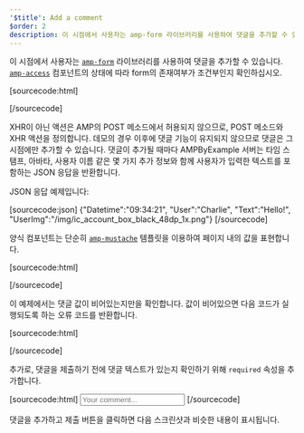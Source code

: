 ```yaml
---
'$title': Add a comment
$order: 2
description: 이 시점에서 사용자는 amp-form 라이브러리를 사용하여 댓글을 추가할 수 있습니다. amp-access 컴포넌트의 상태에 따라 form의 존재여부가 조건부인지 확인하십시오...
---
```


<amp-img src="/static/img/comment.png" alt="Add comment" height="325" width="300"></amp-img>

이 시점에서 사용자는 [`amp-form`](../../../../documentation/components/reference/amp-form.md) 라이브러리를 사용하여 댓글을 추가할 수 있습니다. [`amp-access`](../../../../documentation/components/reference/amp-access.md) 컴포넌트의 상태에 따라 form의 존재여부가 조건부인지 확인하십시오.

[sourcecode:html]

<form amp-access="loggedIn" amp-access-hide method="post" action-xhr="<%host%>/samples_templates/comment_section/submit-comment-xhr" target="_top">
[/sourcecode]

XHR이 아닌 액션은 AMP의 POST 메소드에서 허용되지 않으므로, POST 메소드와 XHR 액션을 정의합니다. 데모의 경우 이후에 댓글 기능이 유지되지 않으므로 댓글은 그 시점에만 추가할 수 있습니다. 댓글이 추가될 때마다 AMPByExample 서버는 타임 스탬프, 아바타, 사용자 이름 같은 몇 가지 추가 정보와 함께 사용자가 입력한 텍스트를 포함하는 JSON 응답을 반환합니다.

JSON 응답 예제입니다:

[sourcecode:json]
{"Datetime":"09:34:21",
"User":"Charlie",
"Text":"Hello!",
"UserImg":"/img/ic_account_box_black_48dp_1x.png"}
[/sourcecode]

양식 컴포넌트는 단순히 [`amp-mustache`](../../../../documentation/components/reference/amp-mustache.md) 템플릿을 이용하여 페이지 내의 값을 표현합니다.

[sourcecode:html]

<div submit-success>
  <template type="amp-mustache">
    <div class="comment-user">
      <amp-img width="44" class="user-avatar" height="44" alt="user" src="{{UserImg}}"></amp-img>
      <div class="card comment">
        <p><span class="user">{% raw %}{{User}}{% endraw %}</span><span class="date">{% raw %}{{Datetime}}{% endraw %}</span></p>
        <p>{% raw %}{{Text}}{% endraw %}</p>
      </div>
    </div>
  </template>
</div>
[/sourcecode]

이 예제에서는 댓글 값이 비어있는지만을 확인합니다. 값이 비어있으면 다음 코드가 실행되도록 하는 오류 코드를 반환합니다.

[sourcecode:html]

<div submit-error>
  <template type="amp-mustache">
    Error! Looks like something went wrong with your comment, please try to submit it again.
  </template>
</div>
[/sourcecode]

추가로, 댓글을 제출하기 전에 댓글 텍스트가 있는지 확인하기 위해 `required` 속성을 추가합니다.

<amp-img src="/static/img/enforce-comment.png" alt="Enforce comment" height="325" width="300"></amp-img>

[sourcecode:html]
<input type="text" class="data-input" name="text" placeholder="Your comment..." required>
[/sourcecode]

댓글을 추가하고 제출 버튼을 클릭하면 다음 스크린샷과 비슷한 내용이 표시됩니다.

<amp-img src="/static/img/logout-button.png" alt="Comment added" height="352" width="300"></amp-img>
